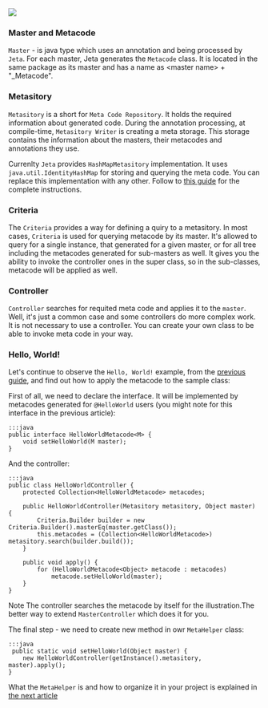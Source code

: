 <img src="/static/images/at_runtime.png"/>

### Master and Metacode
`Master` - is java type which uses an annotation and being processed by `Jeta`. For each master, Jeta generates the `Metacode` class. It is located in the same package as its master and has a name as &lt;master name&gt; + "_Metacode".

### Metasitory
`Metasitory` is a short for `Meta Code Repository`. It holds the required information about generated code. During the annotation processing, at compile-time, `Metasitory Writer` is creating a meta storage. This storage contains the information about the masters, their metacodes and annotations they use.

Currenlty `Jeta` provides `HashMapMetasitory` implementation. It uses `java.util.IdentityHashMap` for storing and querying the meta code. You can replace this implementation with any other. Follow to [this guide](/guide/custom-metasitory) for the complete instructions.

### Criteria
The `Criteria` provides a way for defining a quiry to a metasitory. In most cases, `Criteria` is used for querying metacode by its master. It's allowed to query for a single instance, that generated for a given master, or for all tree including the metacodes generated for sub-masters as well. It gives you the ability to invoke the controller ones in the super class, so in the sub-classes, metacode will be applied as well.

### Controller
`Controller` searches for requited meta code and applies it to the `master`. Well, it's just a common case and some controllers do more complex work. It is not necessary to use a controller. You can create your own class to be able to invoke meta code in your way.

### Hello, World!
Let's continue to observe the `Hello, World!` example, from the [previous guide](/guide/code-generating), and find out how to apply the metacode to the sample class:

First of all, we need to declare the interface. It will be implemented by metacodes generated for `@HelloWorld` users (you might note for this interface in the previous article):

    :::java
    public interface HelloWorldMetacode<M> {
        void setHelloWorld(M master);
    }

And the controller:

    :::java
    public class HelloWorldController {
        protected Collection<HelloWorldMetacode> metacodes;

        public HelloWorldController(Metasitory metasitory, Object master) {
            Criteria.Builder builder = new Criteria.Builder().masterEq(master.getClass());
            this.metacodes = (Collection<HelloWorldMetacode>) metasitory.search(builder.build());
        }

        public void apply() {
            for (HelloWorldMetacode<Object> metacode : metacodes)
                metacode.setHelloWorld(master);
        }
    }

<span class="label label-info">Note</span> The controller searches the metacode by itself for the illustration.The better way to extend `MasterController` which does it for you.

The final step - we need to create new method in owr `MetaHelper` class:

    :::java
     public static void setHelloWorld(Object master) {
        new HelloWorldController(getInstance().metasitory, master).apply();
    }

What the `MetaHelper` is and how to organize it in your project is explained in [the next article](/guide/meta-helper)


